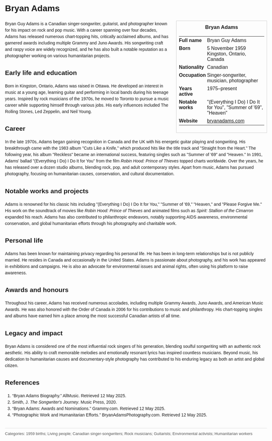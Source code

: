 <!DOCTYPE html>
<html>
<head>
  <title>Bryan Adams – Profile</title>
  <style>
    body { font-family: Arial, sans-serif; margin: 2rem auto; max-width: 960px; line-height: 1.5; }
    aside.infobox { float: right; width: 280px; margin: 0 0 1rem 1.5rem; border: 1px solid #ccc; padding: 0.5rem; font-size: 0.9rem; }
    aside.infobox h3 { text-align: center; margin-top: 0; }
    aside.infobox table { width: 100%; border-collapse: collapse; }
    aside.infobox td { padding: 0.25rem 0; vertical-align: top; }
    h1 { margin-top: 0; }
    footer.categories { font-size: 0.8rem; color: #555; border-top: 1px solid #ddd; padding-top: 0.5rem; margin-top: 2rem; }
  </style>
</head>
<body>
  <h1>Bryan Adams</h1>
  <aside class="infobox">
    <h3>Bryan Adams</h3>
    <table>
      <tr><td><strong>Full name</strong></td><td>Bryan Guy Adams</td></tr>
      <tr><td><strong>Born</strong></td><td>5 November 1959<br>Kingston, Ontario, Canada</td></tr>
      <tr><td><strong>Nationality</strong></td><td>Canadian</td></tr>
      <tr><td><strong>Occupation</strong></td><td>Singer-songwriter, musician, photographer</td></tr>
      <tr><td><strong>Years active</strong></td><td>1975–present</td></tr>
      <tr><td><strong>Notable works</strong></td><td>"(Everything I Do) I Do It for You", "Summer of '69", "Heaven"</td></tr>
      <tr><td><strong>Website</strong></td><td><a href="https://bryanadams.com">bryanadams.com</a></td></tr>
    </table>
  </aside>
  <p>Bryan Guy Adams is a Canadian singer-songwriter, guitarist, and photographer known for his impact on rock and pop music. With a career spanning over four decades, Adams has released numerous chart-topping hits, critically acclaimed albums, and has garnered awards including multiple Grammy and Juno Awards. His songwriting craft and raspy voice are widely recognized, and he has also built a notable reputation as a photographer working on various humanitarian projects.</p>
  
  <h2>Early life and education</h2>
  <p>Born in Kingston, Ontario, Adams was raised in Ottawa. He developed an interest in music at a young age, learning guitar and performing in local bands during his teenage years. Inspired by rock musicians of the 1970s, he moved to Toronto to pursue a music career while supporting himself through various jobs. His early influences included The Rolling Stones, Led Zeppelin, and Neil Young.</p>
  
  <h2>Career</h2>
  <p>In the late 1970s, Adams began gaining recognition in Canada and the UK with his energetic guitar playing and songwriting. His breakthrough came with the 1983 album "Cuts Like a Knife," which produced hits like the title track and "Straight from the Heart." The following year, his album "Reckless" became an international success, featuring singles such as "Summer of '69" and "Heaven." In 1991, Adams' ballad "(Everything I Do) I Do It for You" from the film <em>Robin Hood: Prince of Thieves</em> topped charts worldwide. Over the years, he has released over a dozen studio albums, blending rock, pop, and adult contemporary styles. Apart from music, Adams has pursued photography, focusing on humanitarian causes, conservation, and cultural documentation.</p>
  
  <h2>Notable works and projects</h2>
  <p>Adams is renowned for his classic hits including "(Everything I Do) I Do It for You," "Summer of '69," "Heaven," and "Please Forgive Me." His work on the soundtrack of movies like <em>Robin Hood: Prince of Thieves</em> and animated films such as <em>Spirit: Stallion of the Cimarron</em> expanded his reach. Adams has also contributed to philanthropic endeavors, notably supporting AIDS awareness, environmental conservation, and global humanitarian efforts through his photography and charitable work.</p>
  
  <h2>Personal life</h2>
  <p>Adams has been known for maintaining privacy regarding his personal life. He has been in long-term relationships but is not publicly married. He resides in Canada and occasionally in the United States. Adams is passionate about photography, and his work has appeared in exhibitions and campaigns. He is also an advocate for environmental issues and animal rights, often using his platform to raise awareness.</p>
  
  <h2>Awards and honours</h2>
  <p>Throughout his career, Adams has received numerous accolades, including multiple Grammy Awards, Juno Awards, and American Music Awards. He was also honored with the Order of Canada in 2006 for his contributions to music and philanthropy. His chart-topping singles and albums have earned him a place among the most successful Canadian artists of all time.</p>
  
  <h2>Legacy and impact</h2>
  <p>Bryan Adams is considered one of the most influential rock singers of his generation, blending soulful songwriting with an authentic rock aesthetic. His ability to craft memorable melodies and emotionally resonant lyrics has inspired countless musicians. Beyond music, his dedication to humanitarian causes and documentary-style photography has contributed to his enduring legacy as both an artist and global citizen.</p>
  
  <h2>References</h2>
  <ol>
    <li>“Bryan Adams Biography.” AllMusic. Retrieved 12 May 2025.</li>
    <li>Smith, J. <i>The Songwriter's Journey</i>. Music Press, 2020.</li>
    <li>“Bryan Adams: Awards and Nominations.” Grammy.com. Retrieved 12 May 2025.</li>
    <li>“Photographic Work and Humanitarian Efforts.” BryanAdamsPhotography.com. Retrieved 12 May 2025.</li>
  </ol>
  
  <footer class="categories">Categories: 1959 births; Living people; Canadian singer-songwriters; Rock musicians; Guitarists; Environmental activists; Humanitarian workers</footer>
</body>
</html>